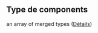 ## Type de components

an array of merged types ([Détails](frw-definitions-section-properties-components-items.md))
